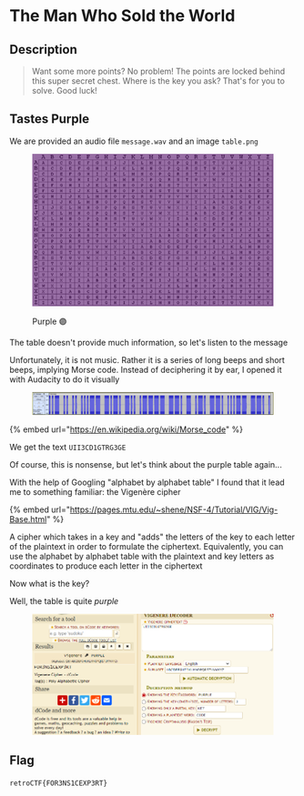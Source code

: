 # The Man Who Sold the World

## Description

> Want some more points? No problem! The points are locked behind this super secret chest. Where is the key you ask? That's for you to solve. Good luck!

## Tastes Purple

We are provided an audio file `message.wav` and an image `table.png`

<figure><img src="../../.gitbook/assets/image (30).png" alt=""><figcaption><p>Purple <span data-gb-custom-inline data-tag="emoji" data-code="1f7e3">🟣</span></p></figcaption></figure>

The table doesn't provide much information, so let's listen to the message

Unfortunately, it is not music. Rather it is a series of long beeps and short beeps, implying Morse code. Instead of deciphering it by ear, I opened it with Audacity to do it visually

<figure><img src="../../.gitbook/assets/image (31).png" alt=""><figcaption></figcaption></figure>

{% embed url="https://en.wikipedia.org/wiki/Morse_code" %}

We get the text `UII3CD1GTRG3GE`

Of course, this is nonsense, but let's think about the purple table again...

With the help of Googling "alphabet by alphabet table" I found that it lead me to something familiar: the Vigenère cipher

{% embed url="https://pages.mtu.edu/~shene/NSF-4/Tutorial/VIG/Vig-Base.html" %}

A cipher which takes in a key and "adds" the letters of the key to each letter of the plaintext in order to formulate the ciphertext. Equivalently, you can use the alphabet by alphabet table with the plaintext and key letters as coordinates to produce each letter in the ciphertext

Now what is the key?

Well, the table is quite _purple_

<figure><img src="../../.gitbook/assets/image.png" alt=""><figcaption></figcaption></figure>

## Flag

`retroCTF{FOR3NS1CEXP3RT}`
